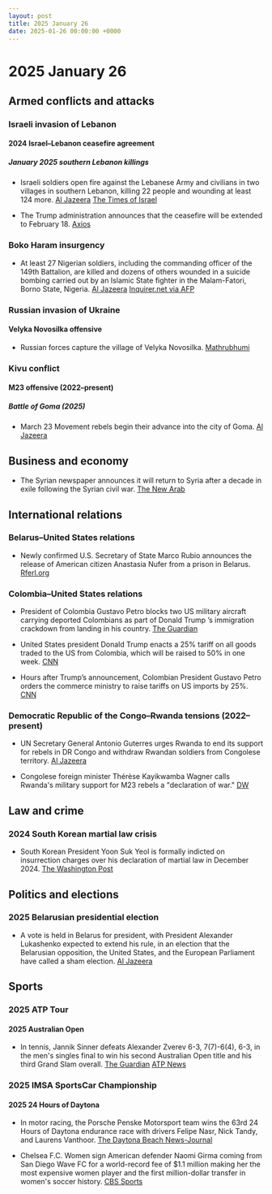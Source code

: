 ```yaml
---
layout: post
title: 2025 January 26
date: 2025-01-26 00:00:00 +0000
---
```


# 2025 January 26

## Armed conflicts and attacks

### Israeli invasion of Lebanon

#### 2024 Israel–Lebanon ceasefire agreement

##### January 2025 southern Lebanon killings

- Israeli soldiers open fire against the Lebanese Army and civilians in two villages in southern Lebanon, killing 22 people and wounding at least 124 more. [Al Jazeera](https://www.aljazeera.com/news/2025/1/26/israel-kills-3-wounds-dozens-in-south-lebanon-in-breach-of-ceasefire-deal) [The Times of Israel](https://www.timesofisrael.com/liveblog_entry/lebanese-health-ministry-raises-death-toll-to-22-from-israeli-fire-in-south-of-country/)

- The Trump administration announces that the ceasefire will be extended to February 18. [Axios](https://www.axios.com/2025/01/26/israel-lebanon-ceasefire-extended-trump-white-house)

### Boko Haram insurgency

- At least 27 Nigerian soldiers, including the commanding officer of the 149th Battalion, are killed and dozens of others wounded in a suicide bombing carried out by an Islamic State fighter in the Malam-Fatori, Borno State, Nigeria. [Al Jazeera](https://www.aljazeera.com/news/2025/1/26/at-least-20-nigerian-soldiers-killed-in-attack-on-remote-army-base) [Inquirer.net via AFP](https://globalnation.inquirer.net/262431/jihadist-suicide-attack-kills-27-nigeria-sodiers-army)

### Russian invasion of Ukraine

#### Velyka Novosilka offensive

- Russian forces capture the village of Velyka Novosilka. [Mathrubhumi](https://english.mathrubhumi.com/amp/news/world/russia-captures-velyka-novosilka-ukraine-1.10287795)

### Kivu conflict

#### M23 offensive (2022–present)

##### Battle of Goma (2025)

- March 23 Movement rebels begin their advance into the city of Goma. [Al Jazeera](https://www.aljazeera.com/news/2025/1/26/un-chief-calls-for-rwandan-forces-to-leave-drc-as-rebels-press-offensive)

## Business and economy

- The Syrian newspaper announces it will return to Syria after a decade in exile following the Syrian civil war. [The New Arab](https://www.newarab.com/news/syrian-paper-announces-damascus-return-after-decade-exile)

## International relations

### Belarus–United States relations

- Newly confirmed U.S. Secretary of State Marco Rubio announces the release of American citizen Anastasia Nufer from a prison in Belarus. [Rferl.org](https://www.rferl.org/a/us-citizen-belarus-prison-release-rubio/33289470.html)

### Colombia–United States relations

- President of Colombia Gustavo Petro blocks two US military aircraft carrying deported Colombians as part of Donald Trump ’s immigration crackdown from landing in his country. [The Guardian](https://www.theguardian.com/us-news/2025/jan/26/colombia-gustavo-petro-trump-deportation-flights)

- United States president Donald Trump enacts a 25% tariff on all goods traded to the US from Colombia, which will be raised to 50% in one week. [CNN](https://edition.cnn.com/2025/01/26/politics/colombia-tariffs-trump-deportation-flights/index.html)

- Hours after Trump’s announcement, Colombian President Gustavo Petro orders the commerce ministry to raise tariffs on US imports by 25%. [CNN](https://edition.cnn.com/2025/01/26/politics/colombia-tariffs-trump-deportation-flights/index.html)

### Democratic Republic of the Congo–Rwanda tensions (2022–present)

- UN Secretary General Antonio Guterres urges Rwanda to end its support for rebels in DR Congo and withdraw Rwandan soldiers from Congolese territory. [Al Jazeera](https://www.aljazeera.com/news/2025/1/26/un-chief-calls-for-rwandan-forces-to-leave-drc-as-rebels-press-offensive)

- Congolese foreign minister Thérèse Kayikwamba Wagner calls Rwanda's military support for M23 rebels a "declaration of war." [DW](https://www.dw.com/en/dr-congo-updates-un-chief-urges-rwanda-to-pull-back-troops/live-71416951)

## Law and crime

### 2024 South Korean martial law crisis

- South Korean President Yoon Suk Yeol is formally indicted on insurrection charges over his declaration of martial law in December 2024. [The Washington Post](https://www.washingtonpost.com/world/2025/01/26/south-korea-president-yoon-indicted/)

## Politics and elections

### 2025 Belarusian presidential election

- A vote is held in Belarus for president, with President Alexander Lukashenko expected to extend his rule, in an election that the Belarusian opposition, the United States, and the European Parliament have called a sham election. [Al Jazeera](https://www.aljazeera.com/amp/features/2025/1/25/lukashenko-ahead-of-2025-election-still-afraid-of-the-people)

## Sports

### 2025 ATP Tour

#### 2025 Australian Open

- In tennis, Jannik Sinner defeats Alexander Zverev 6-3, 7(7)-6(4), 6-3, in the men's singles final to win his second Australian Open title and his third Grand Slam overall. [The Guardian](https://www.theguardian.com/sport/2025/jan/26/australian-open-final-jannik-sinner-alexander-zverev-mens-singles-report) [ATP News](https://www.atptour.com/en/news/sinner-zverev-australian-open-2025-final)

### 2025 IMSA SportsCar Championship

#### 2025 24 Hours of Daytona

- In motor racing, the Porsche Penske Motorsport team wins the 63rd 24 Hours of Daytona endurance race with drivers Felipe Nasr, Nick Tandy, and Laurens Vanthoor. [The Daytona Beach News-Journal](https://www.news-journalonline.com/story/sports/nascar/2025/01/26/daytona-rolex-24-winners-2025-imsa-race/77956414007/)

- Chelsea F.C. Women sign American defender Naomi Girma coming from San Diego Wave FC for a world-record fee of $1.1 million making her the most expensive women player and the first million-dollar transfer in women's soccer history. [CBS Sports](https://www.cbssports.com/soccer/news/uswnt-star-naomi-girma-joins-chelsea-in-first-million-dollar-transfer-in-womens-soccer-history/)